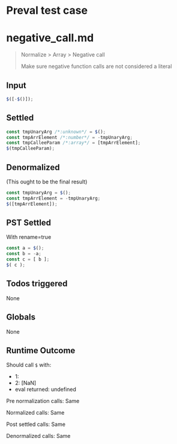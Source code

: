 # Preval test case

# negative_call.md

> Normalize > Array > Negative call
>
> Make sure negative function calls are not considered a literal

## Input

`````js filename=intro
$([-$()]);
`````


## Settled


`````js filename=intro
const tmpUnaryArg /*:unknown*/ = $();
const tmpArrElement /*:number*/ = -tmpUnaryArg;
const tmpCalleeParam /*:array*/ = [tmpArrElement];
$(tmpCalleeParam);
`````


## Denormalized
(This ought to be the final result)

`````js filename=intro
const tmpUnaryArg = $();
const tmpArrElement = -tmpUnaryArg;
$([tmpArrElement]);
`````


## PST Settled
With rename=true

`````js filename=intro
const a = $();
const b = -a;
const c = [ b ];
$( c );
`````


## Todos triggered


None


## Globals


None


## Runtime Outcome


Should call `$` with:
 - 1: 
 - 2: [NaN]
 - eval returned: undefined

Pre normalization calls: Same

Normalized calls: Same

Post settled calls: Same

Denormalized calls: Same
